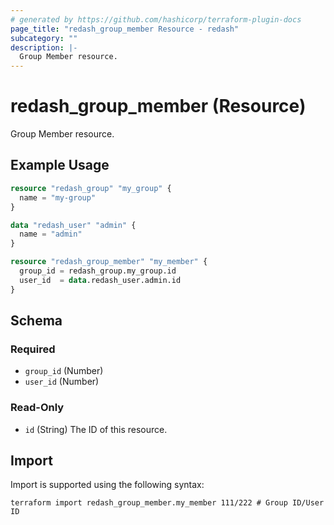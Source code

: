 ```yaml
---
# generated by https://github.com/hashicorp/terraform-plugin-docs
page_title: "redash_group_member Resource - redash"
subcategory: ""
description: |-
  Group Member resource.
---
```


# redash_group_member (Resource)

Group Member resource.

## Example Usage

```terraform
resource "redash_group" "my_group" {
  name = "my-group"
}

data "redash_user" "admin" {
  name = "admin"
}

resource "redash_group_member" "my_member" {
  group_id = redash_group.my_group.id
  user_id  = data.redash_user.admin.id
}
```

<!-- schema generated by tfplugindocs -->
## Schema

### Required

- `group_id` (Number)
- `user_id` (Number)

### Read-Only

- `id` (String) The ID of this resource.

## Import

Import is supported using the following syntax:

```shell
terraform import redash_group_member.my_member 111/222 # Group ID/User ID
```
